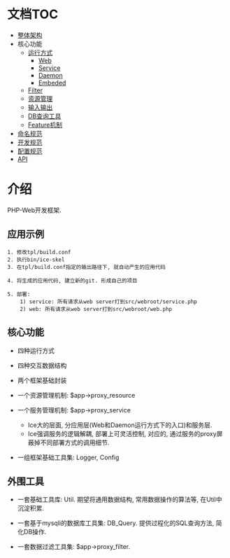 #  文档TOC

* [整体架构](https://github.com/goosman-lei/ice/blob/master/doc/markdown/arch.md)
* 核心功能
    * [运行方式](https://github.com/goosman-lei/ice/blob/master/doc/markdown/core-func-runner.md)
        * [Web](https://github.com/goosman-lei/ice/blob/master/doc/markdown/core-func-runner-web.md)
        * [Service](https://github.com/goosman-lei/ice/blob/master/doc/markdown/core-func-runner-service.md)
        * [Daemon](https://github.com/goosman-lei/ice/blob/master/doc/markdown/core-func-runner-daemon.md)
        * [Embeded](https://github.com/goosman-lei/ice/blob/master/doc/markdown/core-func-runner-embeded.md)
    * [Filter](https://github.com/goosman-lei/ice/blob/master/doc/markdown/core-func-filter.md)
    * [资源管理](https://github.com/goosman-lei/ice/blob/master/doc/markdown/core-func-resource.md)
    * [输入输出](https://github.com/goosman-lei/ice/blob/master/doc/markdown/core-func-resource.md)
    * [DB查询工具](https://github.com/goosman-lei/ice/blob/master/doc/markdown/core-func-resource.md)
    * [Feature机制](https://github.com/goosman-lei/ice/blob/master/doc/markdown/core-func-feature.md)
* [命名规范](https://github.com/goosman-lei/ice/blob/master/doc/markdown/specification-name.md)
* [开发规范](https://github.com/goosman-lei/ice/blob/master/doc/markdown/specification-develop.md)
* [配置规范](https://github.com/goosman-lei/ice/blob/master/doc/markdown/specification-config.md)
* [API](https://github.com/goosman-lei/ice/blob/master/doc/markdown/api.md)

# 介绍

PHP-Web开发框架.

##  应用示例

```
1. 修改tpl/build.conf
2. 执行bin/ice-skel
3. 在tpl/build.conf指定的输出路径下, 就自动产生的应用代码

4. 将生成的应用代码, 建立新的git. 形成自己的项目

5. 部署:
    1) service: 所有请求从web server打到src/webroot/service.php
    2) web: 所有请求从web server打到src/webroot/web.php
```

##  核心功能

* 四种运行方式
	
* 四种交互数据结构
	
* 两个框架基础封装
	
* 一个资源管理机制: $app->proxy_resource
	
* 一个服务管理机制: $app->proxy_service
    * Ice大的层面, 分应用层(Web和Daemon运行方式下的入口)和服务层.
    * Ice强调服务的逻辑解耦, 部署上可灵活控制, 对应的, 通过服务的proxy屏蔽掉不同部署方式的调用细节.
	
* 一组框架基础工具集: Logger, Config
	
##  外围工具

* 一套基础工具库: Util. 期望将通用数据结构, 常用数据操作的算法等, 在Util中沉淀积累.
	
* 一套基于mysqli的数据库工具集: DB_Query. 提供过程化的SQL查询方法, 简化DB操作.
	
* 一套数据过滤工具集: $app->proxy_filter.
